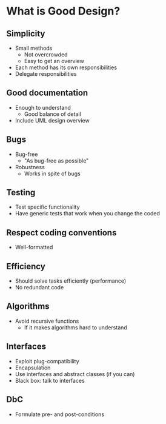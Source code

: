 # What is Good Design?  
  
## Simplicity  
  
* Small methods  
    * Not overcrowded  
    * Easy to get an overview  
* Each method has its own responsibilities  
* Delegate responsibilities  
  
## Good documentation  
  
* Enough to understand  
    * Good balance of detail  
* Include UML design overview  
  
## Bugs  
  
* Bug-free  
    * "As bug-free as possible"  
* Robustness  
    * Works in spite of bugs  
  
## Testing  
  
* Test specific functionality  
* Have generic tests that work when you change the coded  
  
## Respect coding conventions  
  
* Well-formatted  
  
## Efficiency  
  
* Should solve tasks efficiently (performance)  
* No redundant code  
  
## Algorithms  
  
* Avoid recursive functions  
    * If it makes algorithms hard to understand  
  
## Interfaces  
  
* Exploit plug-compatibility  
* Encapsulation  
* Use interfaces and abstract classes (if you can)  
* Black box: talk to interfaces  
  
## DbC  
  
* Formulate pre- and post-conditions  
